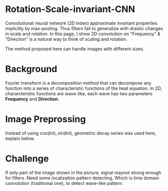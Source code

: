 # Rotation-Scale-invariant-CNN
Convolutional neural network (2D index) approximate invariant properties implicitly by max-pooling. Thus filters fail to generalize with drastic changes in scale and rotation. In this page, I show 2D convolution on "Frequency" &amp; "Direction" is a natural way to think of scaling and rotation.

The method proposed here can handle images with different sizes.


# Background
Fourier transform is a decomposition method that can decompose any function into a series of characteristic functions of the heat equation.
In 2D, chararcteristic functions are wave-like, each wave has two parameters **Frequency** and **Direction**.



# Image Preprossing
Instead of using $cos(k\pi), sin(k\pi)$, geometric decay series was used here, explain below.



# Challenge 
If only part of the image shown in the picture, signal maynot strong enough for filters. 
Need some localization pattern detecting, Which is time domain convolution (traditional one), to detect wave-like pattern.
